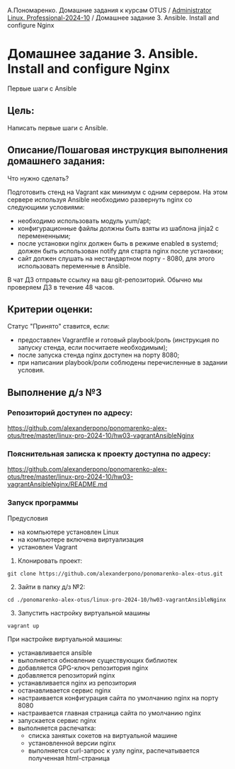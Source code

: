 А.Пономаренко. Домашние задания к курсам OTUS / [Administrator Linux. Professional-2024-10](../README.md) / Домашнее задание 3. Ansible. Install and configure Nginx

# Домашнее задание 3. Ansible. Install and configure Nginx

Первые шаги с Ansible
## Цель:

Написать первые шаги с Ansible.

## Описание/Пошаговая инструкция выполнения домашнего задания:
Что нужно сделать?

Подготовить стенд на Vagrant как минимум с одним сервером. На этом сервере используя Ansible необходимо развернуть nginx со следующими условиями:

* необходимо использовать модуль yum/apt;
* конфигурационные файлы должны быть взяты из шаблона jinja2 с перемененными;
* после установки nginx должен быть в режиме enabled в systemd;
должен быть использован notify для старта nginx после установки;
* сайт должен слушать на нестандартном порту - 8080, для этого использовать переменные в Ansible.


В чат ДЗ отправьте ссылку на ваш git-репозиторий. Обычно мы проверяем ДЗ в течение 48 часов.

## Критерии оценки:

Статус "Принято" ставится, если:

* предоставлен Vagrantfile и готовый playbook/роль (инструкция по запуску стенда, если посчитаете необходимым);
* после запуска стенда nginx доступен на порту 8080;
* при написании playbook/роли соблюдены перечисленные в задании условия.



## Выполнение д/з №3

### Репозиторий доступен по адресу:
https://github.com/alexanderpono/ponomarenko-alex-otus/tree/master/linux-pro-2024-10/hw03-vagrantAnsibleNginx

### Пояснительная записка к проекту доступна по адресу:
https://github.com/alexanderpono/ponomarenko-alex-otus/tree/master/linux-pro-2024-10/hw03-vagrantAnsibleNginx/README.md

### Запуск программы

Предусловия
* на компьютере установлен Linux
* на компьютере включена виртуализация
* установлен Vagrant


1. Клонировать проект: 
```
git clone https://github.com/alexanderpono/ponomarenko-alex-otus.git
```

2. Зайти в папку д/з №2: 
```
cd ./ponomarenko-alex-otus/linux-pro-2024-10/hw03-vagrantAnsibleNginx 
```

3. Запустить настройку виртуальной машины
```
vagrant up
```

При настройке виртуальной машины: 
* устанавливается ansible
* выполняется обновление существующих библиотек
* добавляется GPG-ключ репозитория nginx
* добавляется репозиторий nginx
* устанавливается nginx из репозитория
* останавливается сервис nginx
* настраивается конфигурация сайта по умолчанию nginx на порту 8080
* настраивается главная страница сайта по умолчанию nginx
* запускается сервис nginx
* выполняется распечатка:
    * списка занятых сокетов на виртуальной машине
    * установленной версии nginx
    * выполняется curl-запрос к узлу nginx, распечатывается полученная html-страница
